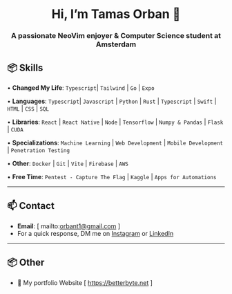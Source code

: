 <h1 align="center">Hi, I’m Tamas Orban 👋</h1>
<h3 align="center">A passionate NeoVim enjoyer & Computer Science student at Amsterdam

## 📦 Skills

• **Changed My Life**: `Typescript`| `Tailwind` | `Go` | `Expo` 
  
• **Languages**: `Typescript`| `Javascript` | `Python` | `Rust` | `Typescript` | `Swift` | `HTML` | `CSS` | `SQL`

• **Libraries**: `React` | `React Native` | `Node` | `Tensorflow` | `Numpy & Pandas` | `Flask` | `CUDA`

• **Specializations**: `Machine Learning` | `Web Development` | `Mobile Development` | `Penetration Testing`

• **Other**: `Docker` | `Git` | `Vite` | `Firebase` | `AWS`

• **Free Time**: `Pentest - Capture The Flag` | `Kaggle` | `Apps for Automations` 

---

## 📫 Contact
- **Email**: [ mailto:orbant1@gmail.com ]
- For a quick response, DM me on [Instagram](https://www.instagram.com/mirayatech/) or [LinkedIn](https://www.linkedin.com/in/mirayaabrodi/)
  
---

## 📦 Other
- 📝 My portfolio Website [ https://betterbyte.net ]





